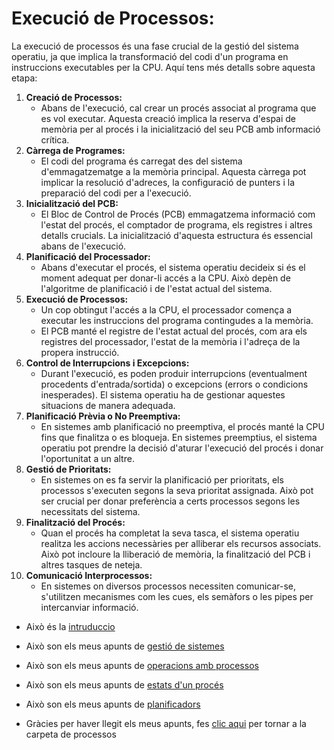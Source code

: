 # Execució de Processos:
La execució de processos és una fase crucial de la gestió del sistema operatiu, ja que implica la transformació del codi d'un programa en instruccions executables per la CPU. Aquí tens més detalls sobre aquesta etapa:
1. **Creació de Processos:**
   - Abans de l'execució, cal crear un procés associat al programa que es vol executar. Aquesta creació implica la reserva d'espai de memòria per al procés i la inicialització del seu PCB amb informació crítica.
2. **Càrrega de Programes:**
   - El codi del programa és carregat des del sistema d'emmagatzematge a la memòria principal. Aquesta càrrega pot implicar la resolució d'adreces, la configuració de punters i la preparació del codi per a l'execució.
3. **Inicialització del PCB:**
   - El Bloc de Control de Procés (PCB) emmagatzema informació com l'estat del procés, el comptador de programa, els registres i altres detalls crucials. La inicialització d'aquesta estructura és essencial abans de l'execució.
4. **Planificació del Processador:**
   - Abans d'executar el procés, el sistema operatiu decideix si és el moment adequat per donar-li accés a la CPU. Això depèn de l'algoritme de planificació i de l'estat actual del sistema.
5. **Execució de Processos:**
   - Un cop obtingut l'accés a la CPU, el processador comença a executar les instruccions del programa contingudes a la memòria.
   - El PCB manté el registre de l'estat actual del procés, com ara els registres del processador, l'estat de la memòria i l'adreça de la propera instrucció.
6. **Control de Interrupcions i Excepcions:**
   - Durant l'execució, es poden produir interrupcions (eventualment procedents d'entrada/sortida) o excepcions (errors o condicions inesperades). El sistema operatiu ha de gestionar aquestes situacions de manera adequada.
7. **Planificació Prèvia o No Preemptiva:**
   - En sistemes amb planificació no preemptiva, el procés manté la CPU fins que finalitza o es bloqueja. En sistemes preemptius, el sistema operatiu pot prendre la decisió d'aturar l'execució del procés i donar l'oportunitat a un altre.
8. **Gestió de Prioritats:**
   - En sistemes on es fa servir la planificació per prioritats, els processos s'executen segons la seva prioritat assignada. Això pot ser crucial per donar preferència a certs processos segons les necessitats del sistema.
9. **Finalització del Procés:**
   - Quan el procés ha completat la seva tasca, el sistema operatiu realitza les accions necessàries per alliberar els recursos associats. Això pot incloure la lliberació de memòria, la finalització del PCB i altres tasques de neteja.
10. **Comunicació Interprocessos:**
    - En sistemes on diversos processos necessiten comunicar-se, s'utilitzen mecanismes com les cues, els semàfors o les pipes per intercanviar informació.

   - Això és la [intruduccio](01_Introduccio.md)
   - Això son els meus apunts de [gestió de sistemes](<02_Gestió del Sistema Operatiu.md>)
   - Això son els meus apunts de [operacions amb processos](<04_Operacions amb Processos.md>)
   - Això son els meus apunts de [estats d'un procés](<05_Estats d'un Procés.md>)
   - Això son els meus apunts de [planificadors](06_Planificadors.md)
   
   - Gràcies per haver llegit els meus apunts, fes [clic aqui](.) per tornar a la carpeta de processos